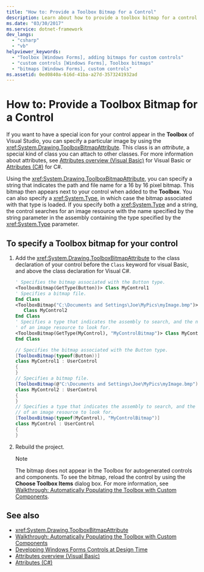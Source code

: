 ```yaml
---
title: "How to: Provide a Toolbox Bitmap for a Control"
description: Learn about how to provide a toolbox bitmap for a control in Windows Forms by using the ToolboxBitmapAttribute class.
ms.date: "03/30/2017"
ms.service: dotnet-framework
dev_langs:
  - "csharp"
  - "vb"
helpviewer_keywords:
  - "Toolbox [Windows Forms], adding bitmaps for custom controls"
  - "custom controls [Windows Forms], Toolbox bitmaps"
  - "bitmaps [Windows Forms], custom controls"
ms.assetid: 0ed0840a-616d-41ba-a27d-3573241932ad
---
```

# How to: Provide a Toolbox Bitmap for a Control

If you want to have a special icon for your control appear in the **Toolbox** of Visual Studio, you can specify a particular image by using the <xref:System.Drawing.ToolboxBitmapAttribute>. This class is an *attribute*, a special kind of class you can attach to other classes. For more information about attributes, see [Attributes overview (Visual Basic)](/dotnet/visual-basic/programming-guide/concepts/attributes/index) for Visual Basic or [Attributes (C#)](/dotnet/csharp/programming-guide/concepts/attributes/index) for C#.

Using the <xref:System.Drawing.ToolboxBitmapAttribute>, you can specify a string that indicates the path and file name for a 16 by 16 pixel bitmap. This bitmap then appears next to your control when added to the **Toolbox**. You can also specify a <xref:System.Type>, in which case the bitmap associated with that type is loaded. If you specify both a <xref:System.Type> and a string, the control searches for an image resource with the name specified by the string parameter in the assembly containing the type specified by the <xref:System.Type> parameter.

## To specify a Toolbox bitmap for your control

1. Add the <xref:System.Drawing.ToolboxBitmapAttribute> to the class declaration of your control before the `Class` keyword for visual Basic, and above the class declaration for Visual C#.

    ```vb
    ' Specifies the bitmap associated with the Button type.
    <ToolboxBitmap(GetType(Button))> Class MyControl1
    ' Specifies a bitmap file.
    End Class
    <ToolboxBitmap("C:\Documents and Settings\Joe\MyPics\myImage.bmp")> _
       Class MyControl2
    End Class
    ' Specifies a type that indicates the assembly to search, and the name
    ' of an image resource to look for.
    <ToolboxBitmap(GetType(MyControl), "MyControlBitmap")> Class MyControl
    End Class
    ```

    ```csharp
    // Specifies the bitmap associated with the Button type.
    [ToolboxBitmap(typeof(Button))]
    class MyControl1 : UserControl
    {
    }
    // Specifies a bitmap file.
    [ToolboxBitmap(@"C:\Documents and Settings\Joe\MyPics\myImage.bmp")]
    class MyControl2 : UserControl
    {
    }
    // Specifies a type that indicates the assembly to search, and the name
    // of an image resource to look for.
    [ToolboxBitmap(typeof(MyControl), "MyControlBitmap")]
    class MyControl : UserControl
    {
    }
    ```

2. Rebuild the project.

    > [!NOTE]
    > The bitmap does not appear in the Toolbox for autogenerated controls and components. To see the bitmap, reload the control by using the **Choose Toolbox Items** dialog box. For more information, see [Walkthrough: Automatically Populating the Toolbox with Custom Components](walkthrough-automatically-populating-the-toolbox-with-custom-components.md).

## See also

- <xref:System.Drawing.ToolboxBitmapAttribute>
- [Walkthrough: Automatically Populating the Toolbox with Custom Components](walkthrough-automatically-populating-the-toolbox-with-custom-components.md)
- [Developing Windows Forms Controls at Design Time](developing-windows-forms-controls-at-design-time.md)
- [Attributes overview (Visual Basic)](/dotnet/visual-basic/programming-guide/concepts/attributes/index)
- [Attributes (C#)](/dotnet/csharp/programming-guide/concepts/attributes/index)
